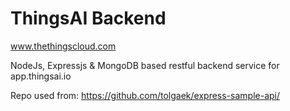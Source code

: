 # ThingsAI Backend
www.thethingscloud.com

NodeJs, Expressjs & MongoDB based restful backend service for app.thingsai.io

Repo used from: 
https://github.com/tolgaek/express-sample-api/